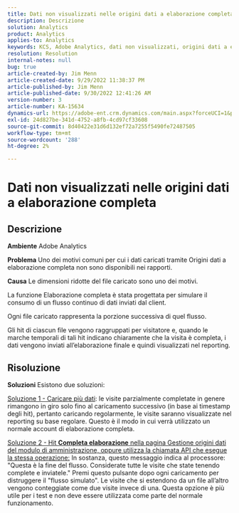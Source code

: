 ```yaml
---
title: Dati non visualizzati nelle origini dati a elaborazione completa
description: Descrizione
solution: Analytics
product: Analytics
applies-to: Analytics
keywords: KCS, Adobe Analytics, dati non visualizzati, origini dati a elaborazione completa, best practice
resolution: Resolution
internal-notes: null
bug: true
article-created-by: Jim Menn
article-created-date: 9/29/2022 11:38:37 PM
article-published-by: Jim Menn
article-published-date: 9/30/2022 12:41:26 AM
version-number: 3
article-number: KA-15634
dynamics-url: https://adobe-ent.crm.dynamics.com/main.aspx?forceUCI=1&pagetype=entityrecord&etn=knowledgearticle&id=16d995d4-4f40-ed11-9db1-0022480866ad
exl-id: 24d827be-341d-4752-a8fb-4cd97cf33608
source-git-commit: 8d40422e31d6d132ef72a7255f5490fe72487505
workflow-type: tm+mt
source-wordcount: '288'
ht-degree: 2%

---
```


# Dati non visualizzati nelle origini dati a elaborazione completa

## Descrizione


<b>Ambiente</b>
Adobe Analytics

<b>Problema</b>
Uno dei motivi comuni per cui i dati caricati tramite Origini dati a elaborazione completa non sono disponibili nei rapporti.

<b>Causa</b>
Le dimensioni ridotte del file caricato sono uno dei motivi.

La funzione Elaborazione completa è stata progettata per simulare il consumo di un flusso continuo di dati inviati dal client.

Ogni file caricato rappresenta la porzione successiva di quel flusso.

Gli hit di ciascun file vengono raggruppati per visitatore e, quando le marche temporali di tali hit indicano chiaramente che la visita è completa, i dati vengono inviati all’elaborazione finale e quindi visualizzati nel reporting.


## Risoluzione


<b>Soluzioni</b>
Esistono due soluzioni:

<u>Soluzione 1 - Caricare più dati</u>: le visite parzialmente completate in genere rimangono in giro solo fino al caricamento successivo (in base ai timestamp degli hit), pertanto caricando regolarmente, le visite saranno visualizzate nel reporting su base regolare.
Questo è il modo in cui verrà utilizzato un normale account di elaborazione completa.

<u>Soluzione 2 - Hit <b>Completa elaborazione</b> nella pagina Gestione origini dati del modulo di amministrazione, oppure utilizza la chiamata API che esegue la stessa operazione:</u>
In sostanza, questo messaggio indica al processore: &quot;Questa è la fine del flusso. Considerate tutte le visite che state tenendo complete e inviatele.&quot;
Premi questo pulsante dopo ogni caricamento per distruggere il &quot;flusso simulato&quot;.
Le visite che si estendono da un file all’altro vengono conteggiate come due visite invece di una.
Questa opzione è più utile per i test e non deve essere utilizzata come parte del normale funzionamento.
